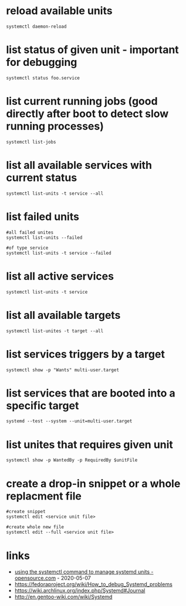 # reload available units

```
systemctl daemon-reload
```

# list status of given unit - important for debugging

```
systemctl status foo.service
```

# list current running jobs (good directly after boot to detect slow running processes)

```
systemctl list-jobs
```

# list all available services with current status

```
systemctl list-units -t service --all
```

# list failed units

```
#all failed unites
systemctl list-units --failed

#of type service
systemctl list-units -t service --failed
```

# list all active services

```
systemctl list-units -t service
```

# list all available targets

```
systemctl list-unites -t target --all
```

# list services triggers by a target

```
systemctl show -p "Wants" multi-user.target
```

# list services that are booted into a specific target

```
systemd --test --system --unit=multi-user.target
```

# list unites that requires given unit

```
systemctl show -p WantedBy -p RequiredBy $unitFile
```

# create a drop-in snippet or a whole replacment file

```
#create snippet
systemctl edit <service unit file>

#create whole new file
systemctl edit --full <service unit file>
```

# links

* [using the systemctl command to manage systemd units - opensource.com](https://opensource.com/article/20/5/systemd-units) - 2020-05-07
* https://fedoraproject.org/wiki/How_to_debug_Systemd_problems
* https://wiki.archlinux.org/index.php/Systemd#Journal
* http://en.gentoo-wiki.com/wiki/Systemd
